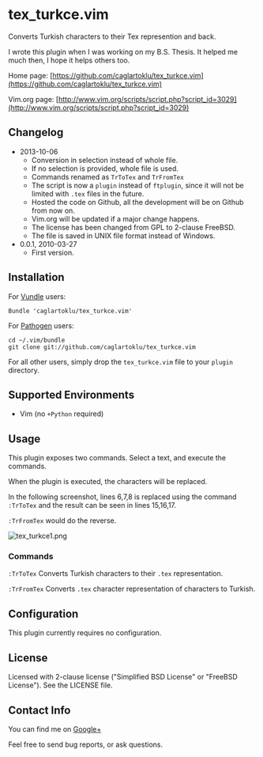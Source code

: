 # tex_turkce.vim

Converts Turkish characters to their Tex represention and back.

I wrote this plugin when I was working on my B.S. Thesis.
It helped me much then, I hope it helps others too.

Home page:
[https://github.com/caglartoklu/tex_turkce.vim](https://github.com/caglartoklu/tex_turkce.vim)

Vim.org page:
[http://www.vim.org/scripts/script.php?script_id=3029](http://www.vim.org/scripts/script.php?script_id=3029)


## Changelog

- 2013-10-06
  - Conversion in selection instead of whole file.
  - If no selection is provided, whole file is used.
  - Commands renamed as `TrToTex` and `TrFromTex`
  - The script is now a `plugin` instead of `ftplugin`, since it will
    not be limited with `.tex` files in the future.
  - Hosted the code on Github, all the development will be on Github from now on.
  - Vim.org will be updated if a major change happens.
  - The license has been changed from GPL to 2-clause FreeBSD.
  - The file is saved in UNIX file format instead of Windows.
- 0.0.1, 2010-03-27
  - First version.


## Installation

For [Vundle](https://github.com/gmarik/vundle) users:

    Bundle 'caglartoklu/tex_turkce.vim'

For [Pathogen](https://github.com/tpope/vim-pathogen) users:

    cd ~/.vim/bundle
    git clone git://github.com/caglartoklu/tex_turkce.vim

For all other users, simply drop the `tex_turkce.vim` file to your
`plugin` directory.


## Supported Environments
- Vim (no `+Python` required)


## Usage

This plugin exposes two commands.
Select a text, and execute the commands.

When the plugin is executed, the characters will be replaced.

In the following screenshot, lines 6,7,8 is replaced using the
command `:TrToTex` and the result can be seen in lines 15,16,17.

`:TrFromTex` would do the reverse.

![tex_turkce1.png](https://raw.github.com/caglartoklu/tex_turkce.vim/media/tex_turkce1.png)


### Commands

`:TrToTex`
  Converts Turkish characters to their `.tex` representation.

`:TrFromTex`
  Converts `.tex` character representation of characters to Turkish.


## Configuration

This plugin currently requires no configuration.


## License

Licensed with 2-clause license ("Simplified BSD License" or "FreeBSD License").
See the LICENSE file.


## Contact Info

You can find me on
[Google+](https://plus.google.com/108566243864924912767/posts)

Feel free to send bug reports, or ask questions.
